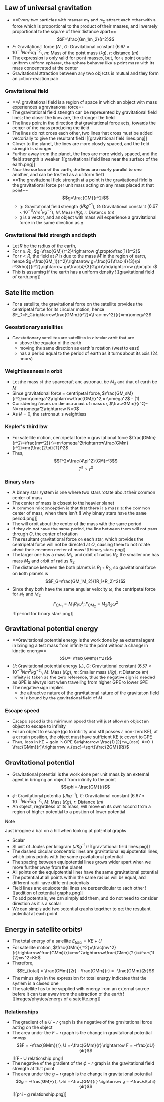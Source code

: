 ## Law of universal gravitation
- ==Every two particles with masses $m_1$ and $m_2$ attract each other with a force which is proportional to the product of their masses, and inversely proportional to the square of their distance apart==
  $$F=\frac{Gm_1m_2}{r^2}$$
- $F$: Gravitational force ($N$), $G$: Gravitational constant ($6.67\times10^{-11}Nm^2kg^{-2}$), $m$: Mass of the point mass ($kg$), $r$: distance ($m$)
- The expression is only valid for point masses, but, for a point outside uniform uniform spheres, the sphere behaves like a point mass with its mass concentrated at the center
- Gravitational attraction between any two objects is mutual and they form an action-reaction pair
### Gravitational field
- ==A gravitational field is a region of space in which an object with mass experiences a gravitational force==
- The gravitational field strength can be represented by gravitational field lines; the closer the lines are, the stronger the field
- The lines point in the direction that gravitational force acts, towards the center of the mass producing the field
- The lines do not cross each other, two lines that cross must be added vectorially to give the resultant field
![[gravitational field lines.png]]
- Closer to the planet, the lines are more closely spaced, and the field strength is stronger
- Further away from the planet, the lines are more widely spaced, and the field strength is weaker
![[gravitational field lines near the surface of the earth.png]]
- Near the surface of the earth, the lines are nearly parallel to one another, and can be treated as a uniform field
- ==The gravitational field strength at a point in the gravitational field is the gravitational force per unit mass acting on any mass placed at that point==
  $$g=\frac{GM}{r^2}$$
  - $g$: Gravitational field strength ($Nkg^{-1}$), $G$: Gravitational constant ($6.67\times10^{-11}Nm^2kg^{-2}$), $M$: Mass ($Kg$), $r$: Distance ($m$)
  - $g$ is a vector, and an object with mass will experience a gravitational force in the same direction as $g$
### Gravitational field strength and depth
- Let $R$ be the radius of the earth,
- For $r \geq R$:, $g=\frac{GM}{r^2}\rightarrow g\propto\frac{1}{r^2}$ 
- For $r<R$, the field at $P$ is due to the mass $M'$ in the region of earth, hence $g=\frac{GM_1}{r^2}\rightarrow g=\frac{G{\frac{4}{3}\pi r^3\rho}}{r^2}\rightarrow g=\frac{4}{3}G\pi r\rho\rightarrow g\propto r$
- This is assuming if the earth has a uniform density 
![[gravitational field of earth.png]]
## Satellite motion
- For a satellite, the gravitational force on the satellite provides the centripetal force for its circular motion, hence $F_G=F_C\rightarrow\frac{GMm}{r^2}=\frac{mv^2}{r}=mr\omega^2$
### Geostationary satellites
- Geostationary satellites are satellites in circular orbit that are
	- above the equator of the earth
	- moving the same direction as earth's rotation (west to east)
	- has a period equal to the period of earth as it turns about its axis (24 hours)
### Weightlessness in orbit
- Let the mass of the spacecraft and astronaut be $M_s$ and that of earth be $M$
- Since gravitational force = centripetal force, $\frac{GM_sM}{r^2}=mr\omega^2\rightarrow\frac{GM}{r^2}=r\omega^2$ - (1)
- Considering forces on the astronaut of mass $m$, $\frac{GMm}{r^2}-N=mr\omega^2\rightarrow N=0$
- As $N=0$, the astronaut is weightless
### Kepler's third law
- For satellite motion, centripetal force = gravitational force $\frac{GMm}{r^2}=\frac{mv^2}{r}=mr\omega^2\rightarrow\frac{GMm}{r^2}=mr(\frac{2\pi}{T})^2$
- Thus, 
  $$T^2=\frac{4\pi^2}{GM}r^3$$
  $$T^2\propto r^3$$
### Binary stars
- A binary star system is one where two stars rotate about their common center of mass
- The center of mass is closest to the heavier planet
- A common misconception is that that there is a mass at the common center of mass, when there isn't
![[why binary stars have the same period.png]]
- The will orbit about the center of the mass with the same period
- If they do not have the same period, the line between them will not pass through $O$, the center of rotation
- The resultant gravitational force on each star, which provides the centripetal force will not be directed at $O$, causing them to not rotate about their common center of mass
![[binary stars.png]]
- The larger one has a mass $M_1$, and orbit of radius $R_1$; the smaller one has mass $M_2$ and orbit of radius $R_2$
- The distance between the both planets is $R_1+R_2$, so gravitational force on both planets is 
  $$F_G=\frac{GM_1M_2}{(R_1+R_2)^2}$$
- Since they both have the same angular velocity $\omega$, the centripetal force for $M_1$ and $M_2$
  $$F_{CM_1}=M_1R_1\omega^2; F_{CM_2}=M_2R_2\omega^2$$
![[period for binary stars.png]]
## Gravitational potential energy
- ==Gravitational potential energy is the work done by an external agent in bringing a test mass from infinity to the point without a change in kinetic energy==
  $$U=-\frac{GMm}{r^2}$$
- $U$: Gravitational potential energy ($J$), $G$: Gravitational constant ($6.67\times10^{-11}Nm^2kg^{-2}$), $M$: Mass ($Kg$), $m$: Smaller mass ($Kg$), $r$: Distance ($m$)
- Infinity is taken as the zero reference, thus the negative sign is needed as GPE is always lost when travelling from higher GPE to lower GPE
- The negative sign implies
	- the attractive nature of the gravitational nature of the gravitation field
	- $m$ is bound by the gravitational field of $M$
### Escape speed
- Escape speed is the minimum speed that will just allow an object an object to escape to infinity
- For an object to escape (go to infinity and still posses a non-zero KE), at a certain position, the object must have sufficient KE to covert to GPE
- Thus, loss in KE = gain in GPE $\rightarrow \frac{1}{2}mv_{esc}-0=0-(-\frac{GMm}{r})\rightarrow v_{esc}=\sqrt{\frac{2GM}{R}}$ 
## Gravitational potential
- Gravitational potential is the work done per unit mass by an external agent in bringing an object from infinity to the point
  $$\phi=-\frac{GM}{r}$$
- $\phi$: Gravitational potential ($Jkg^{-1}$), $G$: Gravitational constant ($6.67\times10^{-11}Nm^2kg^{-2}$), $M$: Mass ($Kg$), $r$: Distance ($m$)
- An object, regardless of its mass, will move on its own accord from a region of higher potential to a position of lower potential
>[!NOTE]
>Just imagine a ball on a hill when looking at potential graphs
- Scalar
- SI unit of Joules per kilogram ($JKg^{-1}$)
![[gravitational field lines.png]]
- The dashed circular concentric lines are gravitational equipotential lines, which joins points with the same gravitational potential
- The spacing between equipotential lines grows wider apart when we move further away from the planet
- All points on the equipotential lines have the same gravitational potential
- The potential at all points within the same radius will be equal, and different radii have different potentials
- Field lines and equipotential lines are perpendicular to each other
![[addition of potential graphs.png]]
- To add potentials, we can simply add them, and do not need to consider direction as it is a scalar
- We can simply add two potential graphs together to get the resultant potential at each point
## Energy in satellite orbits\
- The total energy of a satellite $E_{total} = KE +U$
- For satellite motion, $\frac{GMm}{r^2}=\frac{mv^2}{r}\rightarrow\frac{GMm}{r}=mv^2\rightarrow\frac{GMm}{2r}=\frac{1}{2}mv^2=KE$
- Therefore, $$E_{total} = \frac{GMm}{2r} - \frac{GMm}{r} = -\frac{GMm}{2r}$$
- The minus sign in the expression for total energy indicates that the system is a closed one
- The satellite has to be supplied with energy from an external source before it can tear away from the attraction of the earth
![[images/physics/energy of a satellite.png]]
### Relationships
- The gradient of a $U-r$ graph is the negative of the gravitational force acting on the object
- The area under the $F-r$ graph is the change in gravitational potential energy $$F = -\frac{GMm}{r}, U =-\frac{GMm}{r} \rightarrow F = -\frac{dU}{dr}$$
![[F - U relationship.png]]
- The negative of the gradient of the $\phi-r$ graph  is the gravitational field strength at that point
- The area under the $g-r$ graph is the change in gravitational potential $$g = -\frac{GM}{r}, \phi =-\frac{GM}{r} \rightarrow g = -\frac{d\phi}{dr}$$
![[phi - g relationship.png]]
